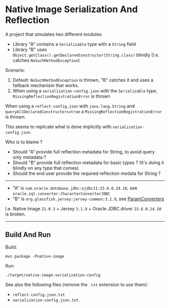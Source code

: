 # Native Image Serialization And Reflection

A project that simulates two different modules:
- Library "A" contains a `Serializable` type with a `String` field
- Library "B" uses `Object.getClass().getDeclaredConstructor(String.class)` blindly (I.e. catches `NoSuchMethodException`)

Scenario:
1. Default: `NoSuchMethodException` is thrown, "B" catches it and uses a fallback mechanism that works.
2. When using a `serialization-config.json` with the `Serializable` type, `MissingReflectionRegistrationError` is thrown

When using a `reflect-config.json` with `java.lang.String` and `queryAllDeclaredConstructors=true`
a `MissingReflectionRegistrationError` is thrown.

This seems to replicate what is done implicitly with `serialization-config.json`.

Who is to blame ?
- Should "A" provide full reflection metadata for String, to avoid query only metadata ?
- Should "B" provide full reflection metadata for basic types ? (It's doing it blindly on any type that comes)
- Should the end user provide the required reflection medata for String ?

---

- "A" is `com.oracle.database.jdbc:ojdbc11:23.6.0.24.10`, see `oracle.sql.converter.CharacterConverterJDBC`
- "B" is `org.glassfish.jersey:jersey-common:3.1.9`, see [ParamConverters](https://github.com/eclipse-ee4j/jersey/blob/3.1/core-common/src/main/java/org/glassfish/jersey/internal/inject/ParamConverters.java#L137)

I.e. Native Image `21.0.3` + Jersey `3.1.9` + Oracle JDBC driver `23.6.0.24.10` is broken.

---

## Build And Run

Build:
```shell
mvn package -Pnative-image
```

Run:
```shell
./target/native-image-serialization-config
```

See also the following files (remove the `.txt` extension to use them):
- `reflect-config.json.txt`
- `serialization-config.json.txt`.

